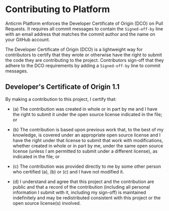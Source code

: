 # Contributing to Platform

Anticrm Platform enforces the Developer Certificate of Origin (DCO) on Pull Requests. It requires all commit messages to contain the `Signed-off-by` line with an email address that matches the commit author and the name on your GitHub account.

The Developer Certificate of Origin (DCO) is a lightweight way for contributors to certify that they wrote or otherwise have the right to submit the code they are contributing to the project. Contributors sign-off that they adhere to the DCO requirements by adding a `Signed-off-by` line to commit messages.

## Developer's Certificate of Origin 1.1

By making a contribution to this project, I certify that:

* (a) The contribution was created in whole or in part by me and I
  have the right to submit it under the open source license
  indicated in the file; or

* (b) The contribution is based upon previous work that, to the best
  of my knowledge, is covered under an appropriate open source
  license and I have the right under that license to submit that
  work with modifications, whether created in whole or in part
  by me, under the same open source license (unless I am
  permitted to submit under a different license), as indicated
  in the file; or

* (c) The contribution was provided directly to me by some other
  person who certified (a), (b) or (c) and I have not modified
  it.

* (d) I understand and agree that this project and the contribution
  are public and that a record of the contribution (including all
  personal information I submit with it, including my sign-off) is
  maintained indefinitely and may be redistributed consistent with
  this project or the open source license(s) involved.
  

